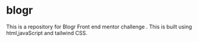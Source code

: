 # blogr
This is a repository for Blogr  Front end mentor challenge .
This is built using html,javaScript and tailwind CSS.
